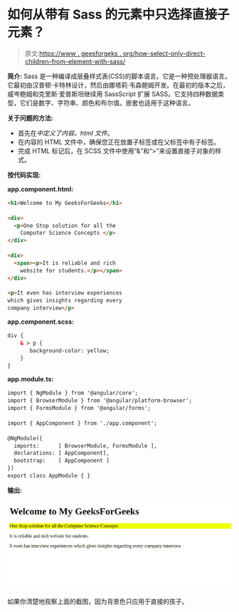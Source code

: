 # 如何从带有 Sass 的元素中只选择直接子元素？

> 原文:[https://www . geesforgeks . org/how-select-only-direct-children-from-element-with-sass/](https://www.geeksforgeeks.org/how-to-select-only-direct-children-from-element-with-sass/)

**简介:**
Sass 是一种编译成层叠样式表(CSS)的脚本语言。它是一种预处理器语言。它最初由汉普顿·卡特林设计，然后由娜塔莉·韦森鲍姆开发。在最初的版本之后，威岑鲍姆和克里斯·爱普斯坦继续用 SassScript 扩展 SASS。它支持四种数据类型，它们是数字、字符串、颜色和布尔值。嵌套也适用于这种语言。

**关于问题的方法:**

*   首先在*中定义了内容。html 文件*。
*   在内容的 HTML 文件中，确保您正在放置子标签或在父标签中有子标签。
*   完成 HTML 标记后，在 SCSS 文件中使用“&”和“>”来设置直接子对象的样式。

**按代码实现:**

**app.component.html:**

```html
<h1>Welcome to My GeeksForGeeks</h1>

<div>
  <p>One Stop solution for all the
    Computer Science Concepts </p>
</div>

<div>
  <span><p>It is reliable and rich
    website for students.</p></span>
</div>

<p>It even has interview experiences 
which gives insights regarding every 
company interview</p>
```

**app.component.scss:**

```html
div {
    & > p {
       background-color: yellow;
    }
}
```

**app.module.ts:**

```html
import { NgModule } from '@angular/core';
import { BrowserModule } from '@angular/platform-browser';
import { FormsModule } from '@angular/forms';

import { AppComponent } from './app.component';

@NgModule({
  imports:      [ BrowserModule, FormsModule ],
  declarations: [ AppComponent],
  bootstrap:    [ AppComponent ]
})
export class AppModule { }
```

**输出:**

![](img/72a395dee77bfc0cffd55243bcdcb264.png)

如果你清楚地观察上面的截图，因为背景色只应用于直接的孩子。